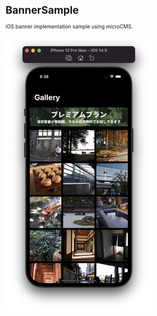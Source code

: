 # BannerSample

iOS banner implementation sample using microCMS.

<img src="https://raw.githubusercontent.com/himaratsu/BannerSample/main/screenshots/screenshot.png" width="400">
